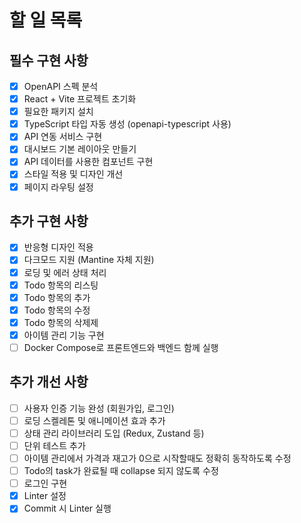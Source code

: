 # 할 일 목록

## 필수 구현 사항
- [x] OpenAPI 스펙 분석
- [x] React + Vite 프로젝트 초기화
- [x] 필요한 패키지 설치
- [x] TypeScript 타입 자동 생성 (openapi-typescript 사용)
- [x] API 연동 서비스 구현
- [x] 대시보드 기본 레이아웃 만들기
- [x] API 데이터를 사용한 컴포넌트 구현
- [x] 스타일 적용 및 디자인 개선
- [x] 페이지 라우팅 설정

## 추가 구현 사항
- [x] 반응형 디자인 적용
- [x] 다크모드 지원 (Mantine 자체 지원)
- [x] 로딩 및 에러 상태 처리
- [x] Todo 항목의 리스팅
- [x] Todo 항목의 추가
- [x] Todo 항목의 수정
- [x] Todo 항목의 삭제제
- [x] 아이템 관리 기능 구현
- [ ] Docker Compose로 프론트엔드와 백엔드 함께 실행

## 추가 개선 사항
- [ ] 사용자 인증 기능 완성 (회원가입, 로그인)
- [ ] 로딩 스켈레톤 및 애니메이션 효과 추가
- [ ] 상태 관리 라이브러리 도입 (Redux, Zustand 등)
- [ ] 단위 테스트 추가 
- [ ] 아이템 관리에서 가격과 재고가 0으로 시작할때도 정확히 동작하도록 수정
- [ ] Todo의 task가 완료될 때 collapse 되지 않도록 수정
- [ ] 로그인 구현
- [x] Linter 설정
- [x] Commit 시 Linter 실행